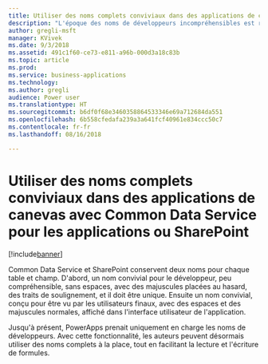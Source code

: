 ```yaml
---
title: Utiliser des noms complets conviviaux dans des applications de canevas avec Common Data Service pour les applications ou SharePoint
description: "L'époque des noms de développeurs incompréhensibles est révolue. Les créateurs d'application peuvent désormais utiliser les noms qu'ils voient dans le portail de créateur et dans l'interface utilisateur de leur application."
author: gregli-msft
manager: KVivek
ms.date: 9/3/2018
ms.assetid: 491c1f60-ce73-e811-a96b-000d3a18c83b
ms.topic: article
ms.prod: 
ms.service: business-applications
ms.technology: 
ms.author: gregli
audience: Power user
ms.translationtype: HT
ms.sourcegitcommit: b6df0f68e3460358864533346e69a712684da551
ms.openlocfilehash: 6b558cfedafa239a3a641fcf40961e834ccc50c7
ms.contentlocale: fr-fr
ms.lasthandoff: 08/16/2018

---
```

# <a name="work-with-friendly-display-names-in-canvas-apps-when-using-common-data-service-for-apps-or-sharepoint"></a>Utiliser des noms complets conviviaux dans des applications de canevas avec Common Data Service pour les applications ou SharePoint


[!include[banner](../../includes/banner.md)]

Common Data Service et SharePoint conservent deux noms pour chaque table et champ.  D'abord, un nom convivial pour le développeur, peu compréhensible, sans espaces, avec des majuscules placées au hasard, des traits de soulignement, et il doit être unique. Ensuite un nom convivial, conçu pour être vu par les utilisateurs finaux, avec des espaces et des majuscules normales, affiché dans l'interface utilisateur de l'application.  

Jusqu'à présent, PowerApps prenait uniquement en charge les noms de développeurs. Avec cette fonctionnalité, les auteurs peuvent désormais utiliser des noms complets à la place, tout en facilitant la lecture et l'écriture de formules.



